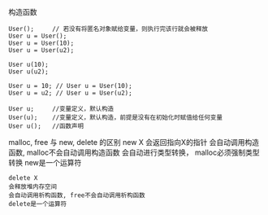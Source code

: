 

构造函数

    User();     // 若没有将匿名对象赋给变量，则执行完该行就会被释放
    User u = User();
    User u = User(10);
    User u = User(u2);

    User u(10);
    User u(u2);

    User u = 10; // User u = User(10);
    User u = u2; // User u = User(u2);

    User u;     //变量定义，默认构造
    User(u);    //变量定义，默认构造，前提是没有在初始化时赋值给任何变量
    User u();   //函数声明



malloc, free 与 new, delete 的区别
    new X
    会返回指向X的指针
    会自动调用构造函数, malloc不会自动调用构造函数
    会自动进行类型转换， malloc必须强制类型转换
    new是一个运算符

    delete X
    会释放堆内存空间
    会自动调用析构函数, free不会自动调用析构函数
    delete是一个运算符

